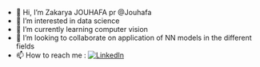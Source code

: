 - 👋 Hi, I’m Zakarya JOUHAFA pr @Jouhafa
- 👀 I’m interested in data science
- 🌱 I’m currently learning computer vision
- 💞️ I’m looking to collaborate on application of NN models in the different fields 
- 📫 How to reach me :
[![LinkedIn](https://img.shields.io/badge/LinkedIn-0077B5?style=for-the-badge&logo=linkedin&logoColor=white
)](https://colab.research.google.com/github/googlecolab/colabtools/blob/master/notebooks/colab-github-demo.ipynb)

<!---
Jouhafa/Jouhafa is a ✨ special ✨ repository because its `README.md` (this file) appears on your GitHub profile.
You can click the Preview link to take a look at your changes.
--->
